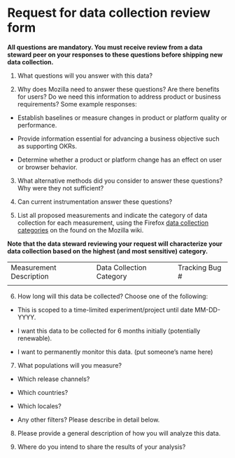 
# Request for data collection review form

**All questions are mandatory. You must receive review from a data steward peer on your responses to these questions before shipping new data collection.**

1) What questions will you answer with this data?

2) Why does Mozilla need to answer these questions?  Are there benefits for users? Do we need this information to address product or business requirements? Some example responses:

* Establish baselines or measure changes in product or platform quality or performance.

* Provide information essential for advancing a business objective such as supporting OKRs.

* Determine whether a product or platform change has an effect on user or browser behavior.

3) What alternative methods did you consider to answer these questions? Why were they not sufficient?

4) Can current instrumentation answer these questions?

5) List all proposed measurements and indicate the category of data collection for each measurement, using the Firefox [data c](https://wiki.mozilla.org/Firefox/Data_Collection)[ollection ](https://wiki.mozilla.org/Firefox/Data_Collection)[categories](https://wiki.mozilla.org/Firefox/Data_Collection) on the found on the Mozilla wiki.   

**Note that the data steward reviewing your request will characterize your data collection based on the highest (and most sensitive) category.**

<table>
  <tr>
    <td>Measurement Description</td>
    <td>Data Collection Category</td>
    <td>Tracking Bug #</td>
  </tr>
  <tr>
    <td></td>
    <td></td>
    <td></td>
  </tr>
</table>


6) How long will this data be collected?  Choose one of the following:

* This is scoped to a time-limited experiment/project until date MM-DD-YYYY.

* I want this data to be collected for 6 months initially (potentially renewable).

* I want to permanently monitor this data. (put someone’s name here)

7) What populations will you measure?

* Which release channels?

* Which countries?

* Which locales?

* Any other filters?  Please describe in detail below.

8) Please provide a general description of how you will analyze this data.

9) Where do you intend to share the results of your analysis?
